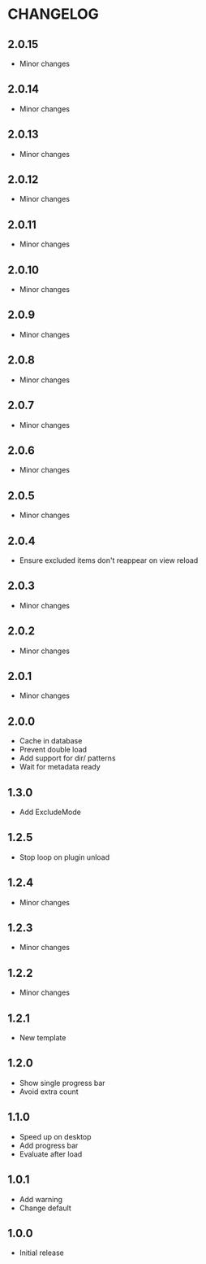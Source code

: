 # CHANGELOG

## 2.0.15

- Minor changes

## 2.0.14

- Minor changes

## 2.0.13

- Minor changes

## 2.0.12

- Minor changes

## 2.0.11

- Minor changes

## 2.0.10

- Minor changes

## 2.0.9

- Minor changes

## 2.0.8

- Minor changes

## 2.0.7

- Minor changes

## 2.0.6

- Minor changes

## 2.0.5

- Minor changes

## 2.0.4

- Ensure excluded items don't reappear on view reload

## 2.0.3

- Minor changes

## 2.0.2

- Minor changes

## 2.0.1

- Minor changes

## 2.0.0

- Cache in database
- Prevent double load
- Add support for dir/ patterns
- Wait for metadata ready

## 1.3.0

- Add ExcludeMode

## 1.2.5

- Stop loop on plugin unload

## 1.2.4

- Minor changes

## 1.2.3

- Minor changes

## 1.2.2

- Minor changes

## 1.2.1

- New template

## 1.2.0

- Show single progress bar
- Avoid extra count

## 1.1.0

- Speed up on desktop
- Add progress bar
- Evaluate after load

## 1.0.1

- Add warning
- Change default

## 1.0.0

- Initial release
